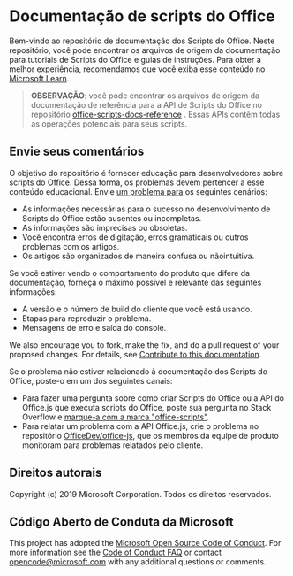 # <a name="office-scripts-documentation"></a>Documentação de scripts do Office

Bem-vindo ao repositório de documentação dos Scripts do Office. Neste repositório, você pode encontrar os arquivos de origem da documentação para tutoriais de Scripts do Office e guias de instruções. Para obter a melhor experiência, recomendamos que você exiba esse conteúdo no [Microsoft Learn](https://learn.microsoft.com/office/dev/scripts).

> **OBSERVAÇÃO**: você pode encontrar os arquivos de origem da documentação de referência para a API de Scripts do Office no repositório [office-scripts-docs-reference](https://github.com/OfficeDev/office-scripts-docs-reference) . Essas APIs contêm todas as operações potenciais para seus scripts.

## <a name="give-us-your-feedback"></a>Envie seus comentários

O objetivo do repositório é fornecer educação para desenvolvedores sobre scripts do Office. Dessa forma, os problemas devem pertencer a esse conteúdo educacional. Envie [um problema para](https://github.com/OfficeDev/office-scripts-docs/issues) os seguintes cenários:

- As informações necessárias para o sucesso no desenvolvimento de Scripts do Office estão ausentes ou incompletas.
- As informações são imprecisas ou obsoletas.
- Você encontra erros de digitação, erros gramaticais ou outros problemas com os artigos.
- Os artigos são organizados de maneira confusa ou nãointuitiva.

Se você estiver vendo o comportamento do produto que difere da documentação, forneça o máximo possível e relevante das seguintes informações:

- A versão e o número de build do cliente que você está usando.
- Etapas para reproduzir o problema.
- Mensagens de erro e saída do console.

We also encourage you to fork, make the fix, and do a pull request of your proposed changes. For details, see [Contribute to this documentation](Contributing.md).

Se o problema não estiver relacionado à documentação dos Scripts do Office, poste-o em um dos seguintes canais:

- Para fazer uma pergunta sobre como criar Scripts do Office ou a API do Office.js que executa scripts do Office, poste sua pergunta no Stack Overflow e [marque-a com a marca "office-scripts"](https://stackoverflow.com/questions/tagged/office-scripts).
- Para relatar um problema com a API Office.js, crie o problema no repositório [OfficeDev/office-js](https://github.com/OfficeDev/office-js), que os membros da equipe de produto monitoram para problemas relatados pelo cliente.

## <a name="copyright"></a>Direitos autorais

Copyright (c) 2019 Microsoft Corporation. Todos os direitos reservados.

## <a name="microsoft-open-source-code-of-conduct"></a>Código Aberto de Conduta da Microsoft

This project has adopted the [Microsoft Open Source Code of Conduct](https://opensource.microsoft.com/codeofconduct/).
For more information see the [Code of Conduct FAQ](https://opensource.microsoft.com/codeofconduct/faq/) or contact [opencode@microsoft.com](mailto:opencode@microsoft.com) with any additional questions or comments.
